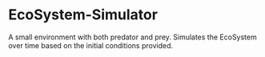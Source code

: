 # EcoSystem-Simulator
A small environment with both predator and prey. Simulates the EcoSystem over time based on the initial conditions provided.
